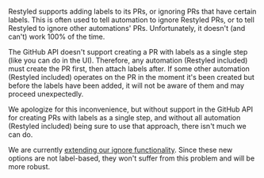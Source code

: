 Restyled supports adding labels to its PRs, or ignoring PRs that have certain labels. This is often used to tell automation to ignore Restyled PRs, or to tell Restyled to ignore other automations' PRs. Unfortunately, it doesn't (and can't) work 100% of the time.

The GitHub API doesn't support creating a PR with labels as a single step (like you can do in the UI). Therefore, any automation (Restyled included) must create the PR first, then attach labels after. If some other automation (Restyled included) operates on the PR in the moment it's been created but before the labels have been added, it will not be aware of them and may proceed unexpectedly.

We apologize for this inconvenience, but without support in the GitHub API for creating PRs with labels as a single step, and without all automation (Restyled included) being sure to use that approach, there isn't much we can do.

We are currently [extending our ignore functionality](https://github.com/restyled-io/restyler/issues/129). Since these new options are not label-based, they won't suffer from this problem and will be more robust.
